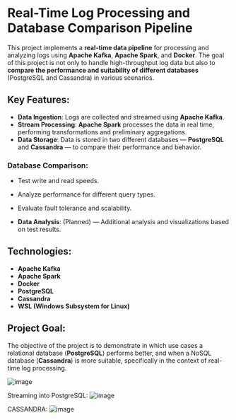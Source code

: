 # Real-Time Log Processing and Database Comparison Pipeline

This project implements a **real-time data pipeline** for processing and analyzing logs using **Apache Kafka**, **Apache Spark**, and **Docker**. The goal of this project is not only to handle high-throughput log data but also to **compare the performance and suitability of different databases** (PostgreSQL and Cassandra) in various scenarios.

## Key Features:
- **Data Ingestion**: Logs are collected and streamed using **Apache Kafka**.
- **Stream Processing**: **Apache Spark** processes the data in real time, performing transformations and preliminary aggregations.
- **Data Storage**: Data is stored in two different databases — **PostgreSQL** and **Cassandra** — to compare their performance and behavior.

### Database Comparison:
- Test write and read speeds.
- Analyze performance for different query types.
- Evaluate fault tolerance and scalability.

- **Data Analysis**: (Planned) — Additional analysis and visualizations based on test results.

## Technologies:
- **Apache Kafka**
- **Apache Spark**
- **Docker**
- **PostgreSQL**
- **Cassandra**
- **WSL (Windows Subsystem for Linux)**

## Project Goal:
The objective of the project is to demonstrate in which use cases a relational database (**PostgreSQL**) performs better, and when a NoSQL database (**Cassandra**) is more suitable, specifically in the context of real-time log processing.


![image](https://github.com/user-attachments/assets/04809455-1dda-4a0c-97fa-de1d3031ea90)

Streaming into PostgreSQL:
![image](https://github.com/user-attachments/assets/baab1fcd-720c-4809-8681-d24adb2fae56)

CASSANDRA:
![image](https://github.com/user-attachments/assets/0cf7b9a9-7cbb-438e-bc93-a9ecb1cef55d)


